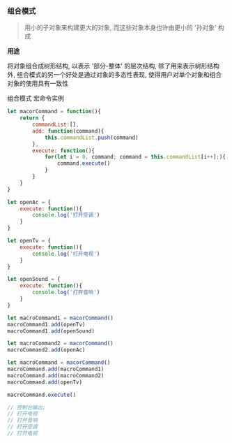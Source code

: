 ### 组合模式

> 用小的子对象来构建更大的对象,  而这些对象本身也许由更小的 '孙对象' 构成 

**用途**

将对象组合成树形结构, 以表示 '部分-整体' 的层次结构, 除了用来表示树形结构外, 组合模式的另一个好处是通过对象的多态性表现, 使得用户对单个对象和组合对象的使用具有一致性



组合模式 宏命令实例

```javascript
let macorCommand = function(){
    return {
        commandList:[],
        add: function(command){
            this.commandList.push(command)
        },
        execute: function(){
            for(let i = 0, command; command = this.commandList[i++];){
                command.execute()
            }
        }
    }
}

let openAc = {
    execute: function(){
        console.log('打开空调')
    }
}

let openTv = {
    execute: function(){
        console.log('打开电视')
    }
}

let openSound = {
    execute: function(){
        console.log('打开音响')
    }
}

let macroCommand1 = macorCommand()
macroCommand1.add(openTv)
macroCommand1.add(openSound)

let macroCommand2 = macorCommand()
macroCommand2.add(openAc)

let macroCommand = macorCommand()
macroCommand.add(macroCommand1)
macroCommand.add(macroCommand2)
macroCommand.add(openTv)

macroCommand.execute()

// 控制台输出:
// 打开电视
// 打开音响
// 打开空调
// 打开电视
```

